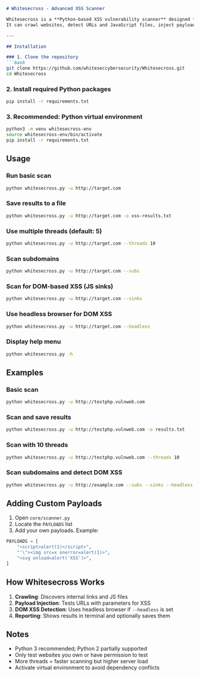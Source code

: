 ```markdown
# Whitesecross - Advanced XSS Scanner

Whitesecross is a **Python-based XSS vulnerability scanner** designed for penetration testers, bug bounty hunters, and security researchers.  
It can crawl websites, detect URLs and JavaScript files, inject payloads, and report potential XSS vulnerabilities.

---

## Installation

### 1. Clone the repository
```bash
git clone https://github.com/whiteseccybersecurity/Whitesecross.git
cd Whitesecross
```

### 2. Install required Python packages
```bash
pip install -r requirements.txt
```

### 3. Recommended: Python virtual environment
```bash
python3 -m venv whitesecross-env
source whitesecross-env/bin/activate
pip install -r requirements.txt
```

## Usage

### Run basic scan
```bash
python whitesecross.py -u http://target.com
```

### Save results to a file
```bash
python whitesecross.py -u http://target.com -o xss-results.txt
```

### Use multiple threads (default: 5)
```bash
python whitesecross.py -u http://target.com --threads 10
```

### Scan subdomains
```bash
python whitesecross.py -u http://target.com --subs
```

### Scan for DOM-based XSS (JS sinks)
```bash
python whitesecross.py -u http://target.com --sinks
```

### Use headless browser for DOM XSS
```bash
python whitesecross.py -u http://target.com --headless
```

### Display help menu
```bash
python whitesecross.py -h
```

## Examples

### Basic scan
```bash
python whitesecross.py -u http://testphp.vulnweb.com
```

### Scan and save results
```bash
python whitesecross.py -u http://testphp.vulnweb.com -o results.txt
```

### Scan with 10 threads
```bash
python whitesecross.py -u http://testphp.vulnweb.com --threads 10
```

### Scan subdomains and detect DOM XSS
```bash
python whitesecross.py -u http://example.com --subs --sinks --headless
```

## Adding Custom Payloads

1. Open `core/scanner.py`
2. Locate the `PAYLOADS` list
3. Add your own payloads. Example:

```python
PAYLOADS = [
    "<script>alert(1)</script>",
    "'\"><img src=x onerror=alert(1)>",
    "<svg onload=alert('XSS')>",
]
```

## How Whitesecross Works

1. **Crawling**: Discovers internal links and JS files
2. **Payload Injection**: Tests URLs with parameters for XSS
3. **DOM XSS Detection**: Uses headless browser if `--headless` is set
4. **Reporting**: Shows results in terminal and optionally saves them

## Notes

- Python 3 recommended; Python 2 partially supported
- Only test websites you own or have permission to test
- More threads = faster scanning but higher server load
- Activate virtual environment to avoid dependency conflicts
```
